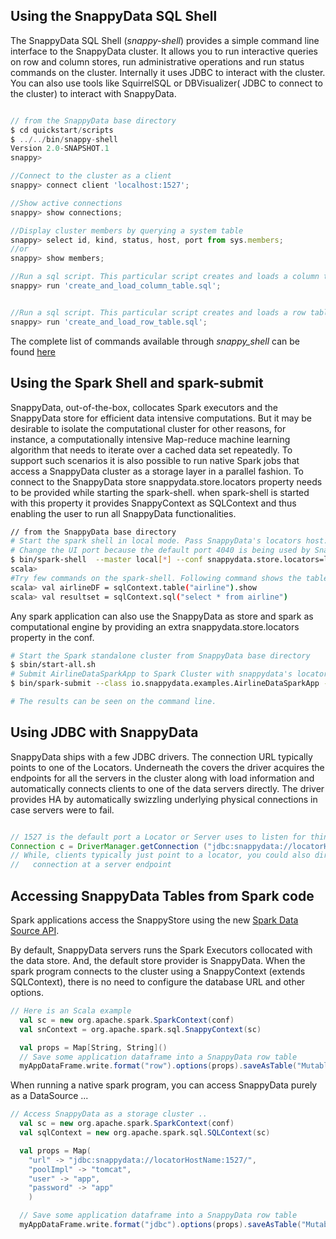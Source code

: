 ## Using the SnappyData SQL Shell

The SnappyData SQL Shell (_snappy-shell_) provides a simple command line interface to the SnappyData cluster. It allows you to run interactive queries on row and column stores, run administrative operations and run status commands on the cluster. Internally it uses JDBC to interact with the cluster. You can also use tools like SquirrelSQL or DBVisualizer( JDBC to connect to the cluster) to interact with SnappyData.

<!--using javascript as the code language here... should this be sql?-->
```javascript

// from the SnappyData base directory  
$ cd quickstart/scripts  
$ ../../bin/snappy-shell  
Version 2.0-SNAPSHOT.1  
snappy> 

//Connect to the cluster as a client  
snappy> connect client 'localhost:1527';

//Show active connections  
snappy> show connections;

//Display cluster members by querying a system table  
snappy> select id, kind, status, host, port from sys.members;
//or
snappy> show members;

//Run a sql script. This particular script creates and loads a column table in the default schema  
snappy> run 'create_and_load_column_table.sql';


//Run a sql script. This particular script creates and loads a row table in the default schema  
snappy> run 'create_and_load_row_table.sql';
```

The complete list of commands available through _snappy_shell_ can be found [here](http://gemfirexd.docs.pivotal.io/docs-gemfirexd/reference/gfxd_commands/gfxd-launcher.html)

## Using the Spark Shell and spark-submit

SnappyData, out-of-the-box, collocates Spark executors and the SnappyData store for efficient data intensive computations. But it may be desirable to isolate the computational cluster for other reasons, for instance, a  computationally intensive Map-reduce machine learning algorithm that needs to iterate over a cached data set repeatedly. To support such scenarios it is also possible to run native Spark jobs that access a SnappyData cluster as a storage layer in a parallel fashion. To connect to the SnappyData store snappydata.store.locators property needs to be provided while starting the spark-shell. when spark-shell is started with this property it provides SnappyContext as SQLContext and thus enabling the user to run all SnappyData functionalities.

```bash
// from the SnappyData base directory  
# Start the spark shell in local mode. Pass SnappyData's locators host:port as a conf parameter.
# Change the UI port because the default port 4040 is being used by Snappy’s lead. 
$ bin/spark-shell  --master local[*] --conf snappydata.store.locators=locatorhost:port --conf spark.ui.port=4041
scala>
#Try few commands on the spark-shell. Following command shows the tables created using the snappy-shell
scala> val airlineDF = sqlContext.table("airline").show
scala> val resultset = sqlContext.sql("select * from airline")
```

Any spark application can also use the SnappyData as store and spark as computational engine by providing an extra snappydata.store.locators property in the conf.

```bash
# Start the Spark standalone cluster from SnappyData base directory 
$ sbin/start-all.sh 
# Submit AirlineDataSparkApp to Spark Cluster with snappydata's locator host port.
$ bin/spark-submit --class io.snappydata.examples.AirlineDataSparkApp --master spark://masterhost:7077 --conf snappydata.store.locators=locatorhost:port --conf spark.ui.port=4041 $SNAPPY_HOME/lib/quickstart-0.1.0-SNAPSHOT.jar

# The results can be seen on the command line.
```


## Using JDBC with SnappyData
SnappyData ships with a few JDBC drivers. 
The connection URL typically points to one of the Locators. Underneath the covers the driver acquires the endpoints for all the servers in the cluster along with load information and automatically connects clients to one of the data servers directly. The driver provides HA by automatically swizzling underlying physical connections in case servers were to fail. 

```java

// 1527 is the default port a Locator or Server uses to listen for thin client connections
Connection c = DriverManager.getConnection ("jdbc:snappydata://locatorHostName:1527/");
// While, clients typically just point to a locator, you could also directly point the 
//   connection at a server endpoint
```

## Accessing SnappyData Tables from Spark code
Spark applications access the SnappyStore using the new [Spark Data Source API](http://spark.apache.org/docs/latest/sql-programming-guide.html#jdbc-to-other-databases). 

By default, SnappyData servers runs the Spark Executors collocated with the data store. And, the default store provider is SnappyData. 
When the spark program connects to the cluster using a SnappyContext (extends SQLContext), there is no need to configure the database URL and other options.  

```scala
// Here is an Scala example 
  val sc = new org.apache.spark.SparkContext(conf)
  val snContext = org.apache.spark.sql.SnappyContext(sc)

  val props = Map[String, String]()
  // Save some application dataframe into a SnappyData row table
  myAppDataFrame.write.format("row").options(props).saveAsTable("MutableTable")

```

When running a native spark program, you can access SnappyData purely as a DataSource ...
```scala
// Access SnappyData as a storage cluster .. 
  val sc = new org.apache.spark.SparkContext(conf)
  val sqlContext = new org.apache.spark.sql.SQLContext(sc)

  val props = Map(
    "url" -> "jdbc:snappydata://locatorHostName:1527/",
    "poolImpl" -> "tomcat", 
    "user" -> "app",
    "password" -> "app"
    )

  // Save some application dataframe into a SnappyData row table
  myAppDataFrame.write.format("jdbc").options(props).saveAsTable("MutableTable")
```







